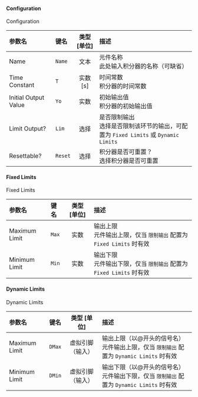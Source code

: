 <!--
DO NOT EDIT THIS FILE DIRECTLY.
This file is generated by tools/comp-docs.js.
All changes will be overwritten by regeneration.
-->

<slot class="model-parameters">

#### Configuration

Configuration

| 参数名 | 键名 | 类型 [单位] | 描述 |
|:------ |:---- |:-----------:|:---- |
| Name | `Name` | 文本 | 元件名称<br/>此处输入积分器的名称（可缺省） |
| Time Constant | `T` | 实数 [s] | 时间常数<br/>积分器的时间常数 |
| Initial Output Value | `Yo` | 实数 | 初始输出值<br/>积分器的初始输出值 |
| Limit Output? | `Lim` | 选择 | 是否限制输出<br/>选择是否限制该环节的输出，可配置为 `Fixed Limits` 或 `Dynamic Limits` |
| Resettable? | `Reset` | 选择 | 积分器是否可重置？<br/>选择积分器是否可重置 |

#### Fixed Limits

Fixed Limits

| 参数名 | 键名 | 类型 [单位] | 描述 |
|:------ |:---- |:-----------:|:---- |
| Maximum Limit | `Max` | 实数 | 输出上限<br/>元件输出上限，仅当 `限制输出` 配置为 `Fixed Limits` 时有效 |
| Minimum Limit | `Min` | 实数 | 输出下限<br/>元件输出下限，仅当 `限制输出` 配置为 `Fixed Limits` 时有效 |

#### Dynamic Limits

Dynamic Limits

| 参数名 | 键名 | 类型 [单位] | 描述 |
|:------ |:---- |:-----------:|:---- |
| Maximum Limit | `DMax` | 虚拟引脚（输入） | 输出上限（以@开头的信号名）<br/>元件输出上限，仅当 `限制输出` 配置为 `Dynamic Limits` 时有效 |
| Minimum Limit | `DMin` | 虚拟引脚（输入） | 输出下限（以@开头的信号名）<br/>元件输出下限，仅当 `限制输出` 配置为 `Dynamic Limits` 时有效 |


</slot>
